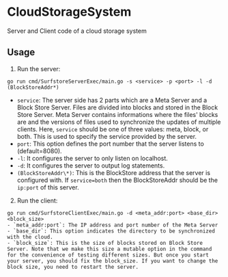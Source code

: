 # CloudStorageSystem
Server and Client code of a cloud storage system

## Usage
1. Run the server:
```shell
go run cmd/SurfstoreServerExec/main.go -s <service> -p <port> -l -d (BlockStoreAddr*)
```
- `service`: The server side has 2 parts which are a Meta Server and a Block Store Server. Files are divided into blocks and stored in the Block Store Server. Meta Server contains informations where the files' blocks are and the versions of files used to synchronize the updates of multiple clients. Here, `service` should be one of three values: meta, block, or both. This is used to specify the service provided by the server. 
- `port`: This option defines the port number that the server listens to (default=8080). 
- `-l`: It configures the server to only listen on localhost. 
- `-d`: It configures the server to output log statements. 
- `(BlockStoreAddr\*)`: This is the BlockStore address that the server is configured with. If `service=both` then the BlockStoreAddr should be the `ip:port` of this server.

2. Run the client:
```shell
go run cmd/SurfstoreClientExec/main.go -d <meta_addr:port> <base_dir> <block_size>
- `meta_addr:port`: The IP address and port number of the Meta Server
- `base_dir`: This option indicates the directory to be synchronized with the cloud.
- `block_size`: This is the size of blocks stored on Block Store Server. Note that we make this size a mutable option in the command for the convenience of testing different sizes. But once you start your server, you should fix the block_size. If you want to change the block size, you need to restart the server.

